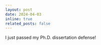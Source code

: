 ```yaml
---
layout: post
date: 2024-04-03
inline: true
related_posts: false
---
```


I just passed my Ph.D. dissertation defense! 
